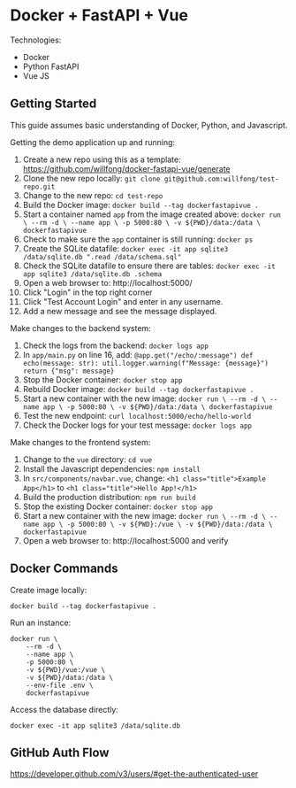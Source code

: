 # Docker + FastAPI + Vue

Technologies:
- Docker
- Python FastAPI
- Vue JS

## Getting Started

This guide assumes basic understanding of Docker, Python, and Javascript. 

Getting the demo application up and running:

1. Create a new repo using this as a template: https://github.com/willfong/docker-fastapi-vue/generate
1. Clone the new repo locally: `git clone git@github.com:willfong/test-repo.git`
1. Change to the new repo: `cd test-repo`
1. Build the Docker image: `docker build --tag dockerfastapivue .`
1. Start a container named `app` from the image created above: ```docker run \
    --rm -d \
    --name app \
    -p 5000:80 \
    -v ${PWD}/data:/data \
    dockerfastapivue```
1. Check to make sure the `app` container is still running: `docker ps`
1. Create the SQLite datafile: `docker exec -it app sqlite3 /data/sqlite.db ".read /data/schema.sql"`
1. Check the SQLite datafile to ensure there are tables: `docker exec -it app sqlite3 /data/sqlite.db .schema`
1. Open a web browser to: http://localhost:5000/
1. Click "Login" in the top right corner
1. Click "Test Account Login" and enter in any username.
1. Add a new message and see the message displayed.

Make changes to the backend system:

1. Check the logs from the backend: `docker logs app`
1. In `app/main.py` on line 16, add: ```@app.get("/echo/:message")
def echo(message: str):
    util.logger.warning(f"Message: {message}")
    return {"msg": message}```
1. Stop the Docker container: `docker stop app`
1. Rebuild Docker image: `docker build --tag dockerfastapivue .`
1. Start a new container with the new image: ```docker run \
    --rm -d \
    --name app \
    -p 5000:80 \
    -v ${PWD}/data:/data \
    dockerfastapivue```
1. Test the new endpoint: `curl localhost:5000/echo/hello-world`
1. Check the Docker logs for your test message: `docker logs app`

Make changes to the frontend system:

1. Change to the `vue` directory: `cd vue`
1. Install the Javascript dependencies: `npm install`
1. In `src/components/navbar.vue`, change: ```<h1 class="title">Example App</h1>``` to ```<h1 class="title">Hello App!</h1>``` 
1. Build the production distribution: `npm run build`
1. Stop the existing Docker container: `docker stop app`
1. Start a new container with the new image: ```docker run \
    --rm -d \
    --name app \
    -p 5000:80 \
    -v ${PWD}:/vue \
    -v ${PWD}/data:/data \
    dockerfastapivue```
1. Open a web browser to: http://localhost:5000 and verify 


## Docker Commands

Create image locally:
```
docker build --tag dockerfastapivue .
```

Run an instance:
```
docker run \
    --rm -d \
    --name app \
    -p 5000:80 \
    -v ${PWD}/vue:/vue \
    -v ${PWD}/data:/data \
    --env-file .env \
    dockerfastapivue
```

Access the database directly:
```
docker exec -it app sqlite3 /data/sqlite.db
```

## GitHub Auth Flow

https://developer.github.com/v3/users/#get-the-authenticated-user
